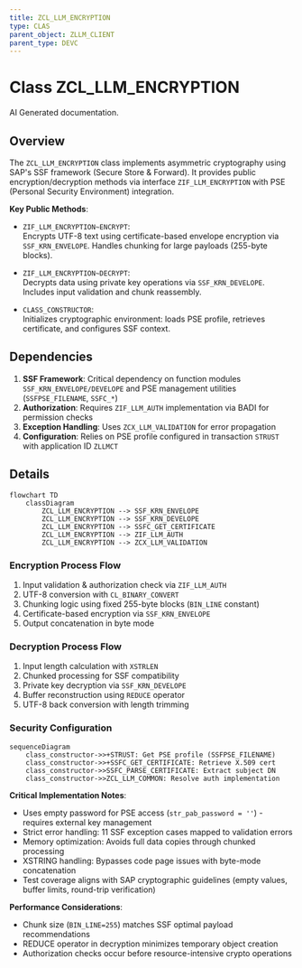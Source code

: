 ```yaml
---
title: ZCL_LLM_ENCRYPTION
type: CLAS
parent_object: ZLLM_CLIENT
parent_type: DEVC
---
```


# Class ZCL_LLM_ENCRYPTION

AI Generated documentation.

## Overview  

The `ZCL_LLM_ENCRYPTION` class implements asymmetric cryptography using SAP's SSF framework (Secure Store & Forward). It provides public encryption/decryption methods via interface `ZIF_LLM_ENCRYPTION` with PSE (Personal Security Environment) integration.

**Key Public Methods**:  

- `ZIF_LLM_ENCRYPTION~ENCRYPT`:  
  Encrypts UTF-8 text using certificate-based envelope encryption via `SSF_KRN_ENVELOPE`. Handles chunking for large payloads (255-byte blocks).  

- `ZIF_LLM_ENCRYPTION~DECRYPT`:  
  Decrypts data using private key operations via `SSF_KRN_DEVELOPE`. Includes input validation and chunk reassembly.  

- `CLASS_CONSTRUCTOR`:  
  Initializes cryptographic environment: loads PSE profile, retrieves certificate, and configures SSF context.

## Dependencies  

1. **SSF Framework**: Critical dependency on function modules `SSF_KRN_ENVELOPE/DEVELOPE` and PSE management utilities (`SSFPSE_FILENAME`, `SSFC_*`)  
2. **Authorization**: Requires `ZIF_LLM_AUTH` implementation via BADI for permission checks  
3. **Exception Handling**: Uses `ZCX_LLM_VALIDATION` for error propagation  
4. **Configuration**: Relies on PSE profile configured in transaction `STRUST` with application ID `ZLLMCT`

## Details  

```mermaid
flowchart TD
    classDiagram
        ZCL_LLM_ENCRYPTION --> SSF_KRN_ENVELOPE
        ZCL_LLM_ENCRYPTION --> SSF_KRN_DEVELOPE
        ZCL_LLM_ENCRYPTION --> SSFC_GET_CERTIFICATE
        ZCL_LLM_ENCRYPTION --> ZIF_LLM_AUTH
        ZCL_LLM_ENCRYPTION --> ZCX_LLM_VALIDATION
```

### Encryption Process Flow

1. Input validation & authorization check via `ZIF_LLM_AUTH`
2. UTF-8 conversion with `CL_BINARY_CONVERT`
3. Chunking logic using fixed 255-byte blocks (`BIN_LINE` constant)
4. Certificate-based encryption via `SSF_KRN_ENVELOPE`
5. Output concatenation in byte mode

### Decryption Process Flow  

1. Input length calculation with `XSTRLEN`
2. Chunked processing for SSF compatibility
3. Private key decryption via `SSF_KRN_DEVELOPE`
4. Buffer reconstruction using `REDUCE` operator
5. UTF-8 back conversion with length trimming

### Security Configuration

```mermaid
sequenceDiagram
    class_constructor->>+STRUST: Get PSE profile (SSFPSE_FILENAME)
    class_constructor->>+SSFC_GET_CERTIFICATE: Retrieve X.509 cert
    class_constructor->>SSFC_PARSE_CERTIFICATE: Extract subject DN
    class_constructor->>ZCL_LLM_COMMON: Resolve auth implementation
```

**Critical Implementation Notes**:  

- Uses empty password for PSE access (`str_pab_password = ''`) - requires external key management  
- Strict error handling: 11 SSF exception cases mapped to validation errors  
- Memory optimization: Avoids full data copies through chunked processing  
- XSTRING handling: Bypasses code page issues with byte-mode concatenation  
- Test coverage aligns with SAP cryptographic guidelines (empty values, buffer limits, round-trip verification)  

**Performance Considerations**:  

- Chunk size (`BIN_LINE=255`) matches SSF optimal payload recommendations  
- REDUCE operator in decryption minimizes temporary object creation  
- Authorization checks occur before resource-intensive crypto operations
